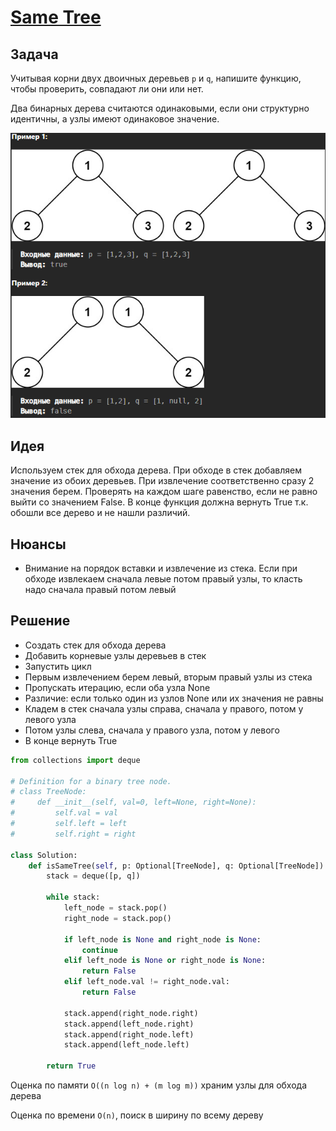 # [Same Tree](https://leetcode.com/problems/same-tree/)
## Задача
Учитывая корни двух двоичных деревьев `p` и `q`, напишите функцию, чтобы проверить, совпадают ли они или нет.

Два бинарных дерева считаются одинаковыми, если они структурно идентичны, а узлы имеют одинаковое значение.

![img.png](img.png)
## Идея
Используем стек для обхода дерева. При обходе в стек добавляем значение из обоих деревьев. При извлечение соответственно сразу 2 значения берем. Проверять на каждом шаге равенство, если не равно выйти со значением False. В конце функция должна вернуть True т.к. обошли все дерево и не нашли различий.

## Нюансы
- Внимание на порядок вставки и извлечение из стека. Если при обходе извлекаем сначала левые потом правый узлы, то класть надо сначала правый потом левый

## Решение
- Создать стек для обхода дерева
- Добавить корневые узлы деревьев в стек
- Запустить цикл
- Первым извлечением берем левый, вторым правый узлы из стека
- Пропускать итерацию, если оба узла None
- Различие: если только один из узлов None или их значения не равны
- Кладем в стек сначала узлы справа, сначала у правого, потом у левого узла
- Потом узлы слева, сначала у правого узла, потом у левого
- В конце вернуть True

```python
from collections import deque

# Definition for a binary tree node.
# class TreeNode:
#     def __init__(self, val=0, left=None, right=None):
#         self.val = val
#         self.left = left
#         self.right = right

class Solution:
    def isSameTree(self, p: Optional[TreeNode], q: Optional[TreeNode]) -> bool:
        stack = deque([p, q])
        
        while stack:
            left_node = stack.pop()
            right_node = stack.pop()

            if left_node is None and right_node is None:
                continue
            elif left_node is None or right_node is None:
                return False
            elif left_node.val != right_node.val:
                return False
            
            stack.append(right_node.right)
            stack.append(left_node.right)
            stack.append(right_node.left)
            stack.append(left_node.left)

        return True
```
Оценка по памяти `O((n log n) + (m log m))` храним узлы для обхода дерева

Оценка по времени `O(n)`, поиск в ширину по всему дереву
